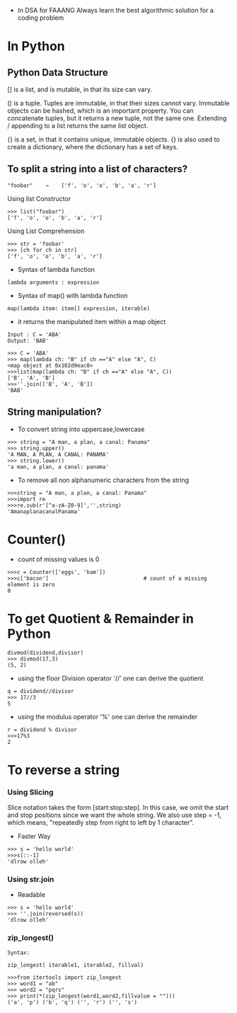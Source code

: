 - In DSA for FAAANG Always learn the best algorithmic solution for a coding problem

# In Python


## Python Data Structure

[] is a list, and is mutable, in that its size can vary.

() is a tuple. Tuples are immutable, in that their sizes cannot vary. Immutable objects can be hashed, which is an important property. You can concatenate tuples, but it returns a new tuple, not the same one. Extending / appending to a list returns the same list object.

{} is a set, in that it contains unique, immutable objects. {} is also used to create a dictionary, where the dictionary has a set of keys.



## To split a string into a list of characters?

```
"foobar"    →    ['f', 'o', 'o', 'b', 'a', 'r']
```

Using list Constructor
```
>>> list("foobar")
['f', 'o', 'o', 'b', 'a', 'r']
```

Using List Comprehension
```
>>> str = 'foobar'
>>> [ch for ch in str]
['f', 'o', 'o', 'b', 'a', 'r']
```
- Syntax of lambda function

```
lambda arguments : expression

```

- Syntax of map() with lambda function


```
map(lambda item: item[] expression, iterable)

```

- it returns the manipulated item within a map object


```
Input : C = 'ABA' 
Output: 'BAB'
```
```
>>> C = 'ABA'
>>> map(lambda ch: "B" if ch =="A" else "A", C)
<map object at 0x102d9eac0>
>>>list(map(lambda ch: "B" if ch =="A" else "A", C))
['B', 'A', 'B']
>>>''.join(['B', 'A', 'B'])
'BAB'
```



## String manipulation?

- To convert string into uppercase,lowercase 
```
>>> string = "A man, a plan, a canal: Panama"
>>> string.upper()
'A MAN, A PLAN, A CANAL: PANAMA'
>>> string.lower()
'a man, a plan, a canal: panama'
```

- To remove all non alphanumeric characters from the string
```
>>>string = "A man, a plan, a canal: Panama"
>>>import re
>>>re.sub(r'[^a-zA-Z0-9]','',string)
'AmanaplanacanalPanama'
```


# Counter()

- count of missing values is 0
```
>>>c = Counter(['eggs', 'ham'])
>>>c['bacon']                              # count of a missing element is zero
0
```


# To get Quotient & Remainder in Python 

```
divmod(dividend,divisor)
>>> divmod(17,3)
(5, 2)
```

- using the floor Division operator '//’ one can derive the quotient
```
q = dividend//divisor
>>> 17//3
5
```

- using the modulus operator '%' one can derive the remainder
```
r = dividend % divisor
>>>17%3
2
```


# To reverse a string 

### Using Slicing
Slice notation takes the form [start:stop:step]. In this case, we omit the start and stop positions since we want the whole string. We also use step = -1, which means, "repeatedly step from right to left by 1 character".

- Faster Way
```
>>> s = 'hello world'
>>>s[::-1]
'dlrow olleh'
```
### Using str.join
- Readable
```
>>> s = 'hello world'
>>> ''.join(reversed(s))
'dlrow olleh'
```


### zip_longest()

```
Syntax:

zip_longest( iterable1, iterable2, fillval)

```

```
>>>from itertools import zip_longest
>>> word1 = "ab"
>>> word2 = "pqrs"
>>> print(*(zip_longest(word1,word2,fillvalue = "")))
('a', 'p') ('b', 'q') ('', 'r') ('', 's')
```
